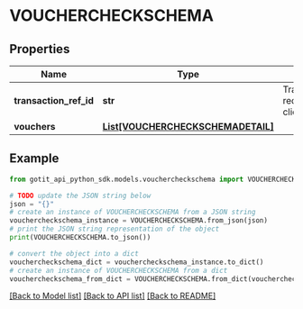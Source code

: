# VOUCHERCHECKSCHEMA


## Properties

Name | Type | Description | Notes
------------ | ------------- | ------------- | -------------
**transaction_ref_id** | **str** | TransactionRefId receive from client request | [optional] 
**vouchers** | [**List[VOUCHERCHECKSCHEMADETAIL]**](VOUCHERCHECKSCHEMADETAIL.md) |  | [optional] 

## Example

```python
from gotit_api_python_sdk.models.vouchercheckschema import VOUCHERCHECKSCHEMA

# TODO update the JSON string below
json = "{}"
# create an instance of VOUCHERCHECKSCHEMA from a JSON string
vouchercheckschema_instance = VOUCHERCHECKSCHEMA.from_json(json)
# print the JSON string representation of the object
print(VOUCHERCHECKSCHEMA.to_json())

# convert the object into a dict
vouchercheckschema_dict = vouchercheckschema_instance.to_dict()
# create an instance of VOUCHERCHECKSCHEMA from a dict
vouchercheckschema_from_dict = VOUCHERCHECKSCHEMA.from_dict(vouchercheckschema_dict)
```
[[Back to Model list]](../README.md#documentation-for-models) [[Back to API list]](../README.md#documentation-for-api-endpoints) [[Back to README]](../README.md)



